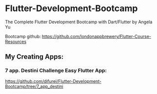 # Flutter-Development-Bootcamp
The Complete Flutter Development Bootcamp with Dart/Flutter by Angela Yu

Bootcamp github: https://github.com/londonappbrewery/Flutter-Course-Resources

## My Creating Apps:

### 7 app. Destini Challenge Easy Flutter App:
https://github.com/difurei/Flutter-Development-Bootcamp/tree/7_app_destini

